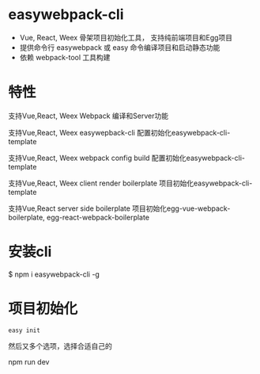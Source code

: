 


# easywebpack-cli 

- Vue, React, Weex 骨架项目初始化工具， 支持纯前端项目和Egg项目
- 提供命令行 easywebpack 或 easy 命令编译项目和启动静态功能
- 依赖 webpack-tool 工具构建



# 特性
支持Vue,React, Weex Webpack 编译和Server功能

支持Vue,React, Weex easywepback-cli 配置初始化easywebpack-cli-template

支持Vue,React, Weex webpack config build 配置初始化easywebpack-cli-template

支持Vue,React, Weex client render boilerplate 项目初始化easywebpack-cli-template

支持Vue,React server side boilerplate 项目初始化egg-vue-webpack-boilerplate, egg-react-webpack-boilerplate


# 安装cli

$ npm i easywebpack-cli -g


# 项目初始化

```
easy init
```

然后又多个选项，选择合适自己的


npm run dev








